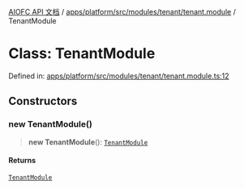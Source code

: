 [AIOFC API 文档](../../../../../../../index.md) / [apps/platform/src/modules/tenant/tenant.module](../index.md) / TenantModule

# Class: TenantModule

Defined in: [apps/platform/src/modules/tenant/tenant.module.ts:12](https://github.com/aiofc-nx/aiofc-nx-20250117/blob/67a7c164367a9389d2ffea309275a0822750a8a2/apps/platform/src/modules/tenant/tenant.module.ts#L12)

## Constructors

### new TenantModule()

> **new TenantModule**(): [`TenantModule`](TenantModule.md)

#### Returns

[`TenantModule`](TenantModule.md)
